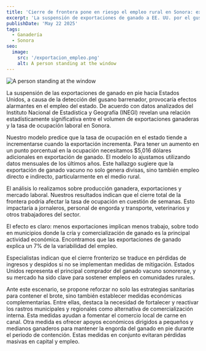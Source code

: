 ```yaml
---
title: 'Cierre de frontera pone en riesgo el empleo rural en Sonora: exportaciones de ganado y ocupación laboral están estrechamente ligadas'
excerpt: 'La suspensión de exportaciones de ganado a EE. UU. por el gusano barrenador amenaza el empleo en Sonora. Los datos del INEGI muestran una relación directa entre el volumen de exportaciones ganaderas y la tasa de ocupación laboral. Por cada $5,016 dólares adicionales en exportación, la tasa de ocupación aumenta un punto porcentual. Se propone reforzar estrategias sanitarias y medidas económicas para mitigar las pérdidas.'
publishDate: 'May 22 2025'
tags:
  - Ganadería
  - Sonora
seo:
  image:
    src: '/exportacion_empleo.png'
    alt: A person standing at the window
---
```


![A person standing at the window](/exportacion_empleo.png)

La suspensión de las exportaciones de ganado en pie hacia Estados Unidos, a causa de la detección del gusano barrenador, provocaría efectos alarmantes en el empleo del estado.
De acuerdo con datos analizados del Instituto Nacional de Estadística y Geografía (INEGI) revelan una relación estadísticamente significativa entre el volumen de exportaciones ganaderas y la tasa de ocupación laboral en Sonora.

Nuestro modelo predice que la tasa de ocupación en el estado tiende a incrementarse cuando la exportación incrementa.
Para tener un aumento en un punto porcentual en la ocupación necesitamos $5,016 dólares adicionales en exportación de ganado.
El modelo lo ajustamos utilizando datos mensuales de los últimos años. 
Este hallazgo sugiere que la exportación de ganado vacuno no solo genera divisas, sino también empleo directo e indirecto, particularmente en el medio rural.

El análisis lo realizamos sobre producción ganadera, exportaciones y mercado laboral. 
Nuestros resultados indican que el cierre total de la frontera podría afectar la tasa de ocupación en cuestión de semanas.
Esto impactaría a jornaleros, personal de engorda y transporte, veterinarios y otros trabajadores del sector.

El efecto es claro: menos exportaciones implican menos trabajo, sobre todo en municipios donde la cría y comercialización de ganado es la principal actividad económica.
Encontramos que las exportaciones de ganado explica un 7% de la variabilidad del empleo.

Especialistas indican que el cierre fronterizo se traduce en pérdidas de ingresos y despidos si no se implementan medidas de mitigación.
Estados Unidos representa el principal comprador del ganado vacuno sonorense, y su mercado ha sido clave para sostener empleos en comunidades rurales.

Ante este escenario, se propone reforzar no solo las estrategias sanitarias para contener el brote, sino también establecer medidas económicas complementarias.
Entre ellas, destaca la necesidad de fortalecer y reactivar los rastros municipales y regionales como alternativa de comercialización interna.
Esta medidas ayudan a fomentar el comercio local de carne en canal. 
Otra medida es ofrecer apoyos económicos dirigidos a pequeños y medianos ganaderos para mantener la engorda del ganado en pie durante el periodo de contención.
Estas medidas en conjunto evitaran pérdidas masivas en capital y empleo.